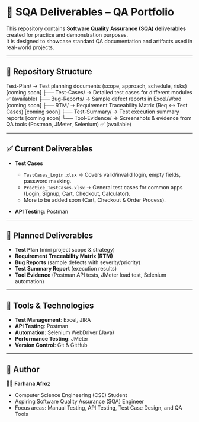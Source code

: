# 📌 SQA Deliverables – QA Portfolio

This repository contains **Software Quality Assurance (SQA) deliverables** created for practice and demonstration purposes.  
It is designed to showcase standard QA documentation and artifacts used in real-world projects.  

---

## 📂 Repository Structure
Test-Plan/ → Test planning documents (scope, approach, schedule, risks) [coming soon]
├── Test-Cases/ → Detailed test cases for different modules ✅ (available)
├── Bug-Reports/ → Sample defect reports in Excel/Word [coming soon]
├── RTM/ → Requirement Traceability Matrix (Req ↔ Test Cases) [coming soon]
├── Test-Summary/ → Test execution summary reports [coming soon]
└── Tool-Evidence/ → Screenshots & evidence from QA tools (Postman, JMeter, Selenium) ✅ (available)

---

## ✅ Current Deliverables

- **Test Cases**  
  - `TestCases_Login.xlsx` → Covers valid/invalid login, empty fields, password masking.  
  - `Practice_TestCases.xlsx` → General test cases for common apps (Login, Signup, Cart, Checkout, Calculator).  
  - More to be added soon (Cart, Checkout & Order Process).
     
- **API Testing**: Postman  
---

## 🎯 Planned Deliverables

- **Test Plan** (mini project scope & strategy)  
- **Requirement Traceability Matrix (RTM)**  
- **Bug Reports** (sample defects with severity/priority)  
- **Test Summary Report** (execution results)  
- **Tool Evidence** (Postman API tests, JMeter load test, Selenium automation)  

---

## 🔧 Tools & Technologies

- **Test Management**: Excel, JIRA  
- **API Testing**: Postman  
- **Automation**: Selenium WebDriver (Java)  
- **Performance Testing**: JMeter  
- **Version Control**: Git & GitHub  

---

## 📌 Author

👩‍💻 **Farhana Afroz**  
- Computer Science Engineering (CSE) Student  
- Aspiring Software Quality Assurance (SQA) Engineer  
- Focus areas: Manual Testing, API Testing, Test Case Design, and QA Tools  
